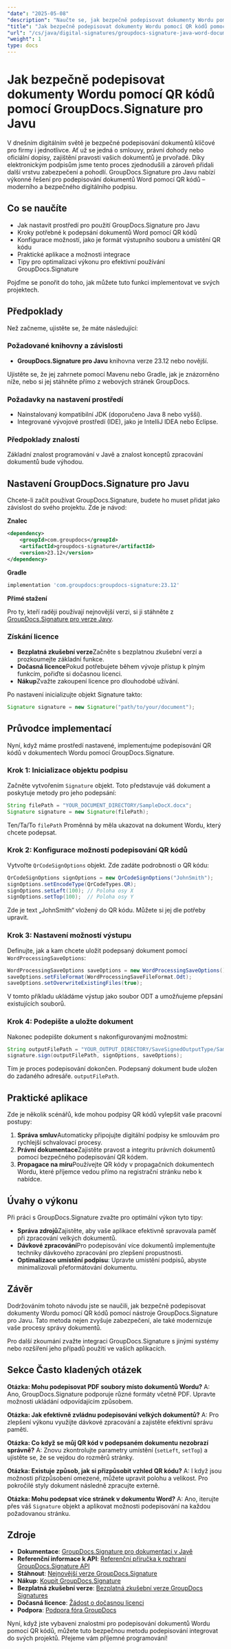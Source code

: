 ```yaml
---
"date": "2025-05-08"
"description": "Naučte se, jak bezpečně podepisovat dokumenty Wordu pomocí QR kódů pomocí GroupDocs.Signature pro Javu. Zjednodušte si proces digitálního podpisu s tímto komplexním průvodcem."
"title": "Jak bezpečně podepisovat dokumenty Wordu pomocí QR kódů pomocí GroupDocs.Signature pro Javu"
"url": "/cs/java/digital-signatures/groupdocs-signature-java-word-documents-qr-code/"
"weight": 1
type: docs
---
```

# Jak bezpečně podepisovat dokumenty Wordu pomocí QR kódů pomocí GroupDocs.Signature pro Javu

V dnešním digitálním světě je bezpečné podepisování dokumentů klíčové pro firmy i jednotlivce. Ať už se jedná o smlouvy, právní dohody nebo oficiální dopisy, zajištění pravosti vašich dokumentů je prvořadé. Díky elektronickým podpisům jsme tento proces zjednodušili a zároveň přidali další vrstvu zabezpečení a pohodlí. GroupDocs.Signature pro Javu nabízí výkonné řešení pro podepisování dokumentů Word pomocí QR kódů – moderního a bezpečného digitálního podpisu.

## Co se naučíte

- Jak nastavit prostředí pro použití GroupDocs.Signature pro Javu
- Kroky potřebné k podepsání dokumentů Word pomocí QR kódů
- Konfigurace možností, jako je formát výstupního souboru a umístění QR kódu
- Praktické aplikace a možnosti integrace
- Tipy pro optimalizaci výkonu pro efektivní používání GroupDocs.Signature

Pojďme se ponořit do toho, jak můžete tuto funkci implementovat ve svých projektech.

## Předpoklady

Než začneme, ujistěte se, že máte následující:

### Požadované knihovny a závislosti

- **GroupDocs.Signature pro Javu** knihovna verze 23.12 nebo novější.
  
Ujistěte se, že jej zahrnete pomocí Mavenu nebo Gradle, jak je znázorněno níže, nebo si jej stáhněte přímo z webových stránek GroupDocs.

### Požadavky na nastavení prostředí

- Nainstalovaný kompatibilní JDK (doporučeno Java 8 nebo vyšší).
- Integrované vývojové prostředí (IDE), jako je IntelliJ IDEA nebo Eclipse.

### Předpoklady znalostí

Základní znalost programování v Javě a znalost konceptů zpracování dokumentů bude výhodou.

## Nastavení GroupDocs.Signature pro Javu

Chcete-li začít používat GroupDocs.Signature, budete ho muset přidat jako závislost do svého projektu. Zde je návod:

**Znalec**

```xml
<dependency>
    <groupId>com.groupdocs</groupId>
    <artifactId>groupdocs-signature</artifactId>
    <version>23.12</version>
</dependency>
```

**Gradle**

```gradle
implementation 'com.groupdocs:groupdocs-signature:23.12'
```

**Přímé stažení**

Pro ty, kteří raději používají nejnovější verzi, si ji stáhněte z [GroupDocs.Signature pro verze Javy](https://releases.groupdocs.com/signature/java/).

### Získání licence

- **Bezplatná zkušební verze**Začněte s bezplatnou zkušební verzí a prozkoumejte základní funkce.
- **Dočasná licence**Pokud potřebujete během vývoje přístup k plným funkcím, pořiďte si dočasnou licenci.
- **Nákup**Zvažte zakoupení licence pro dlouhodobé užívání.

Po nastavení inicializujte objekt Signature takto:

```java
Signature signature = new Signature("path/to/your/document");
```

## Průvodce implementací

Nyní, když máme prostředí nastavené, implementujme podepisování QR kódů v dokumentech Wordu pomocí GroupDocs.Signature.

### Krok 1: Inicializace objektu podpisu

Začněte vytvořením `Signature` objekt. Toto představuje váš dokument a poskytuje metody pro jeho podepsání:

```java
String filePath = "YOUR_DOCUMENT_DIRECTORY/SampleDocX.docx";
Signature signature = new Signature(filePath);
```

Ten/Ta/To `filePath` Proměnná by měla ukazovat na dokument Wordu, který chcete podepsat.

### Krok 2: Konfigurace možností podepisování QR kódů

Vytvořte `QrCodeSignOptions` objekt. Zde zadáte podrobnosti o QR kódu:

```java
QrCodeSignOptions signOptions = new QrCodeSignOptions("JohnSmith");
signOptions.setEncodeType(QrCodeTypes.QR);
signOptions.setLeft(100); // Poloha osy X
signOptions.setTop(100);  // Poloha osy Y
```

Zde je text „JohnSmith“ vložený do QR kódu. Můžete si jej dle potřeby upravit.

### Krok 3: Nastavení možností výstupu

Definujte, jak a kam chcete uložit podepsaný dokument pomocí `WordProcessingSaveOptions`:

```java
WordProcessingSaveOptions saveOptions = new WordProcessingSaveOptions();
saveOptions.setFileFormat(WordProcessingSaveFileFormat.Odt);
saveOptions.setOverwriteExistingFiles(true);
```

V tomto příkladu ukládáme výstup jako soubor ODT a umožňujeme přepsání existujících souborů.

### Krok 4: Podepište a uložte dokument

Nakonec podepište dokument s nakonfigurovanými možnostmi:

```java
String outputFilePath = "YOUR_OUTPUT_DIRECTORY/SaveSignedOutputType/SampleDocX.odt";
signature.sign(outputFilePath, signOptions, saveOptions);
```

Tím je proces podepisování dokončen. Podepsaný dokument bude uložen do zadaného adresáře. `outputFilePath`.

## Praktické aplikace

Zde je několik scénářů, kde mohou podpisy QR kódů vylepšit vaše pracovní postupy:

1. **Správa smluv**Automaticky připojujte digitální podpisy ke smlouvám pro rychlejší schvalovací procesy.
2. **Právní dokumentace**Zajistěte pravost a integritu právních dokumentů pomocí bezpečného podepisování QR kódem.
3. **Propagace na míru**Používejte QR kódy v propagačních dokumentech Wordu, které příjemce vedou přímo na registrační stránku nebo k nabídce.

## Úvahy o výkonu

Při práci s GroupDocs.Signature zvažte pro optimální výkon tyto tipy:

- **Správa zdrojů**Zajistěte, aby vaše aplikace efektivně spravovala paměť při zpracování velkých dokumentů.
- **Dávkové zpracování**Pro podepisování více dokumentů implementujte techniky dávkového zpracování pro zlepšení propustnosti.
- **Optimalizace umístění podpisu**: Upravte umístění podpisů, abyste minimalizovali přeformátování dokumentu.

## Závěr

Dodržováním tohoto návodu jste se naučili, jak bezpečně podepisovat dokumenty Wordu pomocí QR kódů pomocí nástroje GroupDocs.Signature pro Javu. Tato metoda nejen zvyšuje zabezpečení, ale také modernizuje vaše procesy správy dokumentů. 

Pro další zkoumání zvažte integraci GroupDocs.Signature s jinými systémy nebo rozšíření jeho případů použití ve vašich aplikacích.

## Sekce Často kladených otázek

**Otázka: Mohu podepisovat PDF soubory místo dokumentů Wordu?**
A: Ano, GroupDocs.Signature podporuje různé formáty včetně PDF. Upravte možnosti ukládání odpovídajícím způsobem.

**Otázka: Jak efektivně zvládnu podepisování velkých dokumentů?**
A: Pro zlepšení výkonu využijte dávkové zpracování a zajistěte efektivní správu paměti.

**Otázka: Co když se můj QR kód v podepsaném dokumentu nezobrazí správně?**
A: Znovu zkontrolujte parametry umístění (`setLeft`, `setTop`) a ujistěte se, že se vejdou do rozměrů stránky.

**Otázka: Existuje způsob, jak si přizpůsobit vzhled QR kódu?**
A: I když jsou možnosti přizpůsobení omezené, můžete upravit polohu a velikost. Pro pokročilé styly dokument následně zpracujte externě.

**Otázka: Mohu podepsat více stránek v dokumentu Word?**
A: Ano, iterujte přes váš `Signature` objekt a aplikovat možnosti podepisování na každou požadovanou stránku.

## Zdroje

- **Dokumentace**: [GroupDocs.Signature pro dokumentaci v Javě](https://docs.groupdocs.com/signature/java/)
- **Referenční informace k API**: [Referenční příručka k rozhraní GroupDocs.Signature API](https://reference.groupdocs.com/signature/java/)
- **Stáhnout**: [Nejnovější verze GroupDocs.Signature](https://releases.groupdocs.com/signature/java/)
- **Nákup**: [Koupit GroupDocs.Signature](https://purchase.groupdocs.com/buy)
- **Bezplatná zkušební verze**: [Bezplatná zkušební verze GroupDocs Signatures](https://releases.groupdocs.com/signature/java/)
- **Dočasná licence**: [Žádost o dočasnou licenci](https://purchase.groupdocs.com/temporary-license/)
- **Podpora**: [Podpora fóra GroupDocs](https://forum.groupdocs.com/c/signature/)

Nyní, když jste vybaveni znalostmi pro podepisování dokumentů Wordu pomocí QR kódů, můžete tuto bezpečnou metodu podepisování integrovat do svých projektů. Přejeme vám příjemné programování!